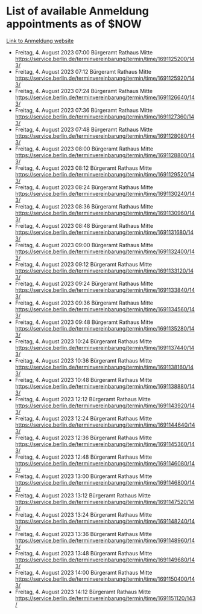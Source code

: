 # List of available Anmeldung appointments as of $NOW
[Link to Anmeldung website](https://service.berlin.de/terminvereinbarung/termin/tag.php?termin=1&anliegen[]=120686&dienstleisterlist=122210,122217,327316,122219,327312,122227,327314,122231,327346,122243,327348,122254,122252,329742,122260,329745,122262,329748,122271,327278,122273,327274,122277,327276,330436,122280,327294,122282,327290,122284,327292,122291,327270,122285,327266,122286,327264,122296,327268,150230,329760,122297,327286,122294,327284,122312,329763,122314,329775,122304,327330,122311,327334,122309,327332,317869,122281,327352,122279,329772,122283,122276,327324,122274,327326,122267,329766,122246,327318,122251,327320,122257,327322,122208,327298,122226,327300&herkunft=http%3A%2F%2Fservice.berlin.de%2Fdienstleistung%2F120686%2F)
- Freitag, 4. August 2023 07:00 Bürgeramt Rathaus Mitte https://service.berlin.de/terminvereinbarung/termin/time/1691125200/143/
- Freitag, 4. August 2023 07:12 Bürgeramt Rathaus Mitte https://service.berlin.de/terminvereinbarung/termin/time/1691125920/143/
- Freitag, 4. August 2023 07:24 Bürgeramt Rathaus Mitte https://service.berlin.de/terminvereinbarung/termin/time/1691126640/143/
- Freitag, 4. August 2023 07:36 Bürgeramt Rathaus Mitte https://service.berlin.de/terminvereinbarung/termin/time/1691127360/143/
- Freitag, 4. August 2023 07:48 Bürgeramt Rathaus Mitte https://service.berlin.de/terminvereinbarung/termin/time/1691128080/143/
- Freitag, 4. August 2023 08:00 Bürgeramt Rathaus Mitte https://service.berlin.de/terminvereinbarung/termin/time/1691128800/143/
- Freitag, 4. August 2023 08:12 Bürgeramt Rathaus Mitte https://service.berlin.de/terminvereinbarung/termin/time/1691129520/143/
- Freitag, 4. August 2023 08:24 Bürgeramt Rathaus Mitte https://service.berlin.de/terminvereinbarung/termin/time/1691130240/143/
- Freitag, 4. August 2023 08:36 Bürgeramt Rathaus Mitte https://service.berlin.de/terminvereinbarung/termin/time/1691130960/143/
- Freitag, 4. August 2023 08:48 Bürgeramt Rathaus Mitte https://service.berlin.de/terminvereinbarung/termin/time/1691131680/143/
- Freitag, 4. August 2023 09:00 Bürgeramt Rathaus Mitte https://service.berlin.de/terminvereinbarung/termin/time/1691132400/143/
- Freitag, 4. August 2023 09:12 Bürgeramt Rathaus Mitte https://service.berlin.de/terminvereinbarung/termin/time/1691133120/143/
- Freitag, 4. August 2023 09:24 Bürgeramt Rathaus Mitte https://service.berlin.de/terminvereinbarung/termin/time/1691133840/143/
- Freitag, 4. August 2023 09:36 Bürgeramt Rathaus Mitte https://service.berlin.de/terminvereinbarung/termin/time/1691134560/143/
- Freitag, 4. August 2023 09:48 Bürgeramt Rathaus Mitte https://service.berlin.de/terminvereinbarung/termin/time/1691135280/143/
- Freitag, 4. August 2023 10:24 Bürgeramt Rathaus Mitte https://service.berlin.de/terminvereinbarung/termin/time/1691137440/143/
- Freitag, 4. August 2023 10:36 Bürgeramt Rathaus Mitte https://service.berlin.de/terminvereinbarung/termin/time/1691138160/143/
- Freitag, 4. August 2023 10:48 Bürgeramt Rathaus Mitte https://service.berlin.de/terminvereinbarung/termin/time/1691138880/143/
- Freitag, 4. August 2023 12:12 Bürgeramt Rathaus Mitte https://service.berlin.de/terminvereinbarung/termin/time/1691143920/143/
- Freitag, 4. August 2023 12:24 Bürgeramt Rathaus Mitte https://service.berlin.de/terminvereinbarung/termin/time/1691144640/143/
- Freitag, 4. August 2023 12:36 Bürgeramt Rathaus Mitte https://service.berlin.de/terminvereinbarung/termin/time/1691145360/143/
- Freitag, 4. August 2023 12:48 Bürgeramt Rathaus Mitte https://service.berlin.de/terminvereinbarung/termin/time/1691146080/143/
- Freitag, 4. August 2023 13:00 Bürgeramt Rathaus Mitte https://service.berlin.de/terminvereinbarung/termin/time/1691146800/143/
- Freitag, 4. August 2023 13:12 Bürgeramt Rathaus Mitte https://service.berlin.de/terminvereinbarung/termin/time/1691147520/143/
- Freitag, 4. August 2023 13:24 Bürgeramt Rathaus Mitte https://service.berlin.de/terminvereinbarung/termin/time/1691148240/143/
- Freitag, 4. August 2023 13:36 Bürgeramt Rathaus Mitte https://service.berlin.de/terminvereinbarung/termin/time/1691148960/143/
- Freitag, 4. August 2023 13:48 Bürgeramt Rathaus Mitte https://service.berlin.de/terminvereinbarung/termin/time/1691149680/143/
- Freitag, 4. August 2023 14:00 Bürgeramt Rathaus Mitte https://service.berlin.de/terminvereinbarung/termin/time/1691150400/143/
- Freitag, 4. August 2023 14:12 Bürgeramt Rathaus Mitte https://service.berlin.de/terminvereinbarung/termin/time/1691151120/143/
